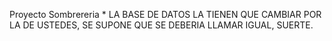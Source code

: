 Proyecto Sombrereria
*
LA BASE DE DATOS LA TIENEN QUE CAMBIAR POR LA DE USTEDES,
SE SUPONE QUE SE DEBERIA LLAMAR IGUAL, SUERTE.

